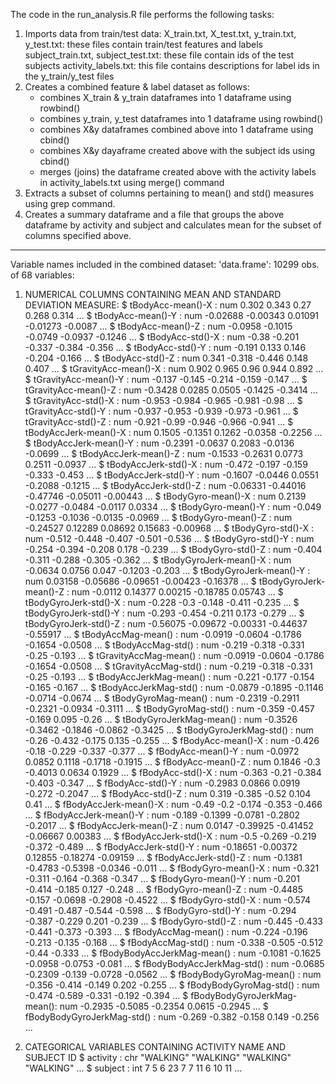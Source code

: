 The code in the run_analysis.R file performs the following tasks:
1. Imports data from train/test data:
   X_train.txt, X_test.txt, y_train.txt, y_test.txt: these files contain train/test features and labels
   subject_train.txt, subject_test.txt: these file contain ids of the test subjects 
   activity_labels.txt: this file contains descriptions for label ids in the y_train/y_test files
2. Creates a combined feature & label dataset as follows:
     - combines X_train & y_train dataframes into 1 dataframe using rowbind()
     - combines y_train, y_test dataframes into 1 dataframe using rowbind()
     - combines  X&y dataframes combined above into 1 dataframe using cbind()
     - combines X&y dayaframe created above with the subject ids using cbind()
     - merges (joins) the dataframe created above with the activity labels in activity_labels.txt using merge() command
3. Extracts a subset of columns pertaining to mean() and std() measures using grep command.
4. Creates a summary dataframe and a file that groups the above dataframe by activity and subject and calculates mean for the subset of columns specified above.


----------------------------------------------------------------------
Variable names included in the combined dataset:
'data.frame':	10299 obs. of  68 variables:

1. NUMERICAL COLUMNS CONTAINING MEAN AND STANDARD DEVIATION MEASURE:
 $ tBodyAcc-mean()-X          : num  0.302 0.343 0.27 0.268 0.314 ...
 $ tBodyAcc-mean()-Y          : num  -0.02688 -0.00343 0.01091 -0.01273 -0.0087 ...
 $ tBodyAcc-mean()-Z          : num  -0.0958 -0.1015 -0.0749 -0.0937 -0.1246 ...
 $ tBodyAcc-std()-X           : num  -0.38 -0.201 -0.337 -0.384 -0.356 ...
 $ tBodyAcc-std()-Y           : num  -0.191 0.133 0.146 -0.204 -0.166 ...
 $ tBodyAcc-std()-Z           : num  0.341 -0.318 -0.446 0.148 0.407 ...
 $ tGravityAcc-mean()-X       : num  0.902 0.965 0.96 0.944 0.892 ...
 $ tGravityAcc-mean()-Y       : num  -0.137 -0.145 -0.214 -0.159 -0.147 ...
 $ tGravityAcc-mean()-Z       : num  -0.3428 0.0285 0.0505 -0.1425 -0.3414 ...
 $ tGravityAcc-std()-X        : num  -0.953 -0.984 -0.965 -0.981 -0.98 ...
 $ tGravityAcc-std()-Y        : num  -0.937 -0.953 -0.939 -0.973 -0.961 ...
 $ tGravityAcc-std()-Z        : num  -0.921 -0.99 -0.946 -0.966 -0.941 ...
 $ tBodyAccJerk-mean()-X      : num  0.1505 -0.1351 0.1262 -0.0358 -0.2256 ...
 $ tBodyAccJerk-mean()-Y      : num  -0.2391 -0.0637 0.2083 -0.0136 -0.0699 ...
 $ tBodyAccJerk-mean()-Z      : num  -0.1533 -0.2631 0.0773 0.2511 -0.0937 ...
 $ tBodyAccJerk-std()-X       : num  -0.472 -0.197 -0.159 -0.333 -0.453 ...
 $ tBodyAccJerk-std()-Y       : num  -0.1607 -0.0446 0.0551 -0.2088 -0.1215 ...
 $ tBodyAccJerk-std()-Z       : num  -0.06331 -0.44016 -0.47746 -0.05011 -0.00443 ...
 $ tBodyGyro-mean()-X         : num  0.2139 -0.0277 -0.0484 -0.0117 0.0334 ...
 $ tBodyGyro-mean()-Y         : num  -0.049 -0.1253 -0.1036 -0.0135 -0.0969 ...
 $ tBodyGyro-mean()-Z         : num  -0.24527 0.12289 0.08692 0.15683 -0.00968 ...
 $ tBodyGyro-std()-X          : num  -0.512 -0.448 -0.407 -0.501 -0.536 ...
 $ tBodyGyro-std()-Y          : num  -0.254 -0.394 -0.208 0.178 -0.239 ...
 $ tBodyGyro-std()-Z          : num  -0.404 -0.311 -0.288 -0.305 -0.362 ...
 $ tBodyGyroJerk-mean()-X     : num  -0.0634 0.0756 0.047 -0.1203 -0.203 ...
 $ tBodyGyroJerk-mean()-Y     : num  0.03158 -0.05686 -0.09651 -0.00423 -0.16378 ...
 $ tBodyGyroJerk-mean()-Z     : num  -0.0112 0.14377 0.00215 -0.18785 0.05743 ...
 $ tBodyGyroJerk-std()-X      : num  -0.228 -0.3 -0.148 -0.411 -0.235 ...
 $ tBodyGyroJerk-std()-Y      : num  -0.293 -0.454 -0.211 0.173 -0.279 ...
 $ tBodyGyroJerk-std()-Z      : num  -0.56075 -0.09672 -0.00331 -0.44637 -0.55917 ...
 $ tBodyAccMag-mean()         : num  -0.0919 -0.0604 -0.1786 -0.1654 -0.0508 ...
 $ tBodyAccMag-std()          : num  -0.219 -0.318 -0.331 -0.25 -0.193 ...
 $ tGravityAccMag-mean()      : num  -0.0919 -0.0604 -0.1786 -0.1654 -0.0508 ...
 $ tGravityAccMag-std()       : num  -0.219 -0.318 -0.331 -0.25 -0.193 ...
 $ tBodyAccJerkMag-mean()     : num  -0.221 -0.177 -0.154 -0.165 -0.167 ...
 $ tBodyAccJerkMag-std()      : num  -0.0879 -0.1895 -0.1146 -0.0714 -0.0674 ...
 $ tBodyGyroMag-mean()        : num  -0.2319 -0.2911 -0.2321 -0.0934 -0.3111 ...
 $ tBodyGyroMag-std()         : num  -0.359 -0.457 -0.169 0.095 -0.26 ...
 $ tBodyGyroJerkMag-mean()    : num  -0.3526 -0.3462 -0.1846 -0.0862 -0.3425 ...
 $ tBodyGyroJerkMag-std()     : num  -0.26 -0.432 -0.175 0.135 -0.255 ...
 $ fBodyAcc-mean()-X          : num  -0.426 -0.18 -0.229 -0.337 -0.377 ...
 $ fBodyAcc-mean()-Y          : num  -0.0972 0.0852 0.1118 -0.1718 -0.1915 ...
 $ fBodyAcc-mean()-Z          : num  0.1846 -0.3 -0.4013 0.0634 0.1929 ...
 $ fBodyAcc-std()-X           : num  -0.363 -0.21 -0.384 -0.403 -0.347 ...
 $ fBodyAcc-std()-Y           : num  -0.2983 0.0866 0.0919 -0.272 -0.2047 ...
 $ fBodyAcc-std()-Z           : num  0.319 -0.385 -0.52 0.104 0.41 ...
 $ fBodyAccJerk-mean()-X      : num  -0.49 -0.2 -0.174 -0.353 -0.466 ...
 $ fBodyAccJerk-mean()-Y      : num  -0.189 -0.1399 -0.0781 -0.2802 -0.2017 ...
 $ fBodyAccJerk-mean()-Z      : num  0.0147 -0.39925 -0.41452 -0.06667 0.00383 ...
 $ fBodyAccJerk-std()-X       : num  -0.5 -0.269 -0.219 -0.372 -0.489 ...
 $ fBodyAccJerk-std()-Y       : num  -0.18651 -0.00372 0.12855 -0.18274 -0.09159 ...
 $ fBodyAccJerk-std()-Z       : num  -0.1381 -0.4783 -0.5398 -0.0346 -0.011 ...
 $ fBodyGyro-mean()-X         : num  -0.321 -0.311 -0.164 -0.368 -0.347 ...
 $ fBodyGyro-mean()-Y         : num  -0.201 -0.414 -0.185 0.127 -0.248 ...
 $ fBodyGyro-mean()-Z         : num  -0.4485 -0.157 -0.0698 -0.2908 -0.4522 ...
 $ fBodyGyro-std()-X          : num  -0.574 -0.491 -0.487 -0.544 -0.598 ...
 $ fBodyGyro-std()-Y          : num  -0.294 -0.387 -0.229 0.201 -0.239 ...
 $ fBodyGyro-std()-Z          : num  -0.445 -0.433 -0.441 -0.373 -0.393 ...
 $ fBodyAccMag-mean()         : num  -0.224 -0.196 -0.213 -0.135 -0.168 ...
 $ fBodyAccMag-std()          : num  -0.338 -0.505 -0.512 -0.44 -0.333 ...
 $ fBodyBodyAccJerkMag-mean() : num  -0.1081 -0.1625 -0.0958 -0.0753 -0.081 ...
 $ fBodyBodyAccJerkMag-std()  : num  -0.0685 -0.2309 -0.139 -0.0728 -0.0562 ...
 $ fBodyBodyGyroMag-mean()    : num  -0.356 -0.414 -0.149 0.202 -0.255 ...
 $ fBodyBodyGyroMag-std()     : num  -0.474 -0.589 -0.331 -0.192 -0.394 ...
 $ fBodyBodyGyroJerkMag-mean(): num  -0.2935 -0.5085 -0.2354 0.0615 -0.2945 ...
 $ fBodyBodyGyroJerkMag-std() : num  -0.269 -0.382 -0.158 0.149 -0.256 ...

2. CATEGORICAL VARIABLES CONTAINING ACTIVITY NAME AND SUBJECT ID 
 $ activity                   : chr  "WALKING" "WALKING" "WALKING" "WALKING" ...
 $ subject                    : int  7 5 6 23 7 7 11 6 10 11 ...
